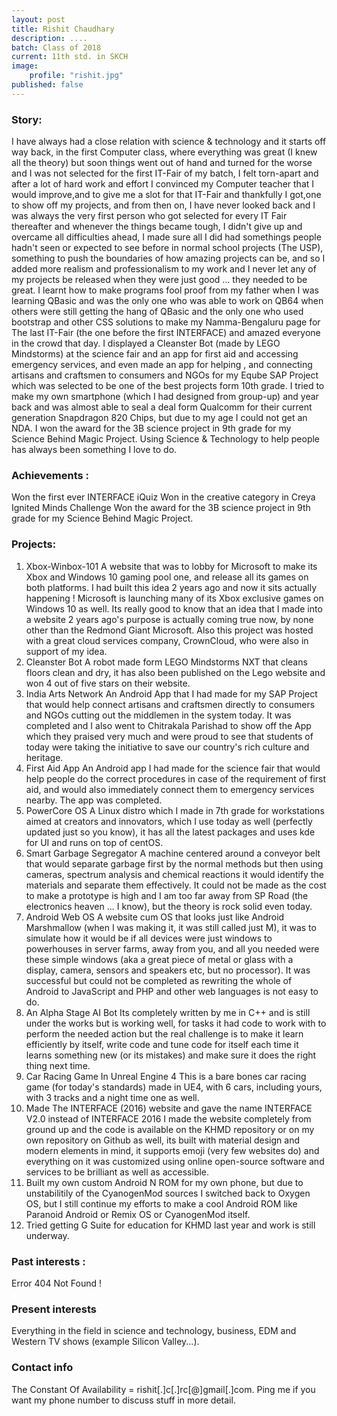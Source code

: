 ```yaml
---
layout: post
title: Rishit Chaudhary
description: ....
batch: Class of 2018
current: 11th std. in SKCH
image: 
    profile: "rishit.jpg"
published: false
---
```


### Story: 

I have always had a close relation with science & technology and it starts off way back, in the first Computer class, where everything was great (I knew all the theory) but soon things went out of hand and turned for the worse and I was not selected for the first IT-Fair of my batch, I felt torn-apart and after a lot of hard work and effort I convinced my Computer teacher that I would improve,and to give me a slot for that IT-Fair and thankfully I got,one to show off my projects, and from then on, I have never looked back and I was always the very first person who got selected for every IT Fair thereafter and whenever the things became tough, I didn't give up and overcame all difficulties ahead, I made sure all I did had somethings people hadn't seen or expected to see before in normal school projects (The USP), something to push the boundaries of how amazing projects can be, and so I added more realism and professionalism to my work and I never let any of my projects be released when they were just good ... they needed to be great.  I learnt how to make programs fool proof from my father when I was learning QBasic and was the only one who was able to work on QB64 when others were still getting the hang of QBasic and the only one who used bootstrap and other CSS solutions to make my Namma-Bengaluru page for The last IT-Fair (the one before the first INTERFACE) and amazed everyone in the crowd that day. I displayed a Cleanster Bot (made by LEGO Mindstorms) at the science fair and an app for first aid and accessing emergency services, and even made an app for helping , and connecting artisans and craftsmen to consumers and NGOs for my Eqube SAP Project which was selected to be one of the best projects form 10th grade. I tried to make my own smartphone (which I had designed from group-up) and year back and was almost able to seal a deal form Qualcomm for their current generation Snapdragon 820 Chips, but due to my age I could not get an NDA. I won the award for the 3B science project in 9th grade for my Science Behind Magic Project. Using Science & Technology to help people has always been something I love to do.

### Achievements : 

Won the first ever INTERFACE iQuiz
Won in the creative category in Creya Ignited Minds Challenge
Won the award for the 3B science project in 9th grade for my Science Behind Magic Project.

### Projects: 

1. Xbox-Winbox-101
A website that was to lobby for Microsoft to make its Xbox and Windows 10 gaming pool one, and release all its games on both platforms. I had built this idea 2 years ago and now it sits actually happening ! Microsoft is launching many of its Xbox exclusive games on Windows 10 as well. Its really good to know that an idea that I made into a website 2 years ago's purpose is actually coming true now, by none other than the Redmond Giant Microsoft. Also this project was hosted with a great cloud services company, CrownCloud, who were also in support of my idea.
2. Cleanster Bot
A robot made form LEGO Mindstorms NXT that cleans floors clean and dry, it has also been published on the Lego website and won 4 out of five stars on their website.
3. India Arts Network
An Android App that I had made for my SAP Project that would help connect artisans and craftsmen directly to consumers and NGOs cutting out the middlemen in the system today. It was completed and I also went to Chitrakala Parishad to show off the App which they praised very much and were proud to see that students of today were taking the initiative to save our country's rich culture and heritage.
4. First Aid App
An Android app I had made for the science fair that would help people do the correct procedures in case of the requirement of first aid, and would also immediately connect them to emergency services nearby. The app was completed.
5. PowerCore OS 
A Linux distro which I made in 7th grade for workstations aimed at creators and innovators, which I use today as well (perfectly updated just so you know), it has all the latest packages and uses kde for UI and runs on top of centOS.
5. Smart Garbage Segregator
A machine centered around a conveyor belt that would separate garbage first by the normal methods but then using cameras, spectrum analysis and chemical reactions it would identify the materials and separate them effectively. It could not be made as the cost to make a prototype is high and I am too far away from SP Road (the electronics heaven ... I know), but the theory is rock solid even today.
6. Android Web OS
A website cum OS that looks just like Android Marshmallow (when I was making it, it was still called just M), it was to simulate how it would be if all devices were just windows to powerhouses in server farms, away from you, and all you needed were these simple windows (aka a great piece of metal or glass with a display, camera, sensors and speakers etc, but no processor). It was successful but could not be completed as rewriting the whole of Android to JavaScript and PHP and other web languages is not easy to do.
7. An Alpha Stage AI Bot
Its completely written by me in C++ and is still under the works but is working well, for tasks it had code to work with to perform the needed action but the real challenge is to make it learn efficiently by itself, write code and tune code for itself each time it learns something new (or its mistakes) and make sure it does the right thing next time.
8. Car Racing Game In Unreal Engine 4
This is a bare bones car racing game (for today's standards) made in UE4, with 6 cars, including yours, with 3 tracks and a night time one as well. 
9. Made The INTERFACE (2016) website and gave the name INTERFACE V2.0 instead of INTERFACE 2016
I made the website completely from ground up and the code is available on the KHMD repository or on my own repository on Github as well, its built with material design and modern elements in mind, it supports emoji (very few websites do) and everything on it was customized using online open-source software and services to be brilliant as well as accessible.
10. Built my own custom Android N ROM for my own phone, but due to unstabilitily of the CyanogenMod sources I switched back to Oxygen OS, but I still continue my efforts to make a cool Android ROM like Paranoid Android or Remix OS or CyanogenMod itself.
11. Tried getting G Suite for education for KHMD last year and work is still underway.

### Past interests : 

Error 404 Not Found !

### Present interests

Everything in the field in science and technology, business, EDM and Western TV shows (example Silicon Valley...).

### Contact info

The Constant Of Availability = rishit[.]c[.]rc[@]gmail[.]com. 
Ping me if you want my phone number to discuss stuff in more detail.

